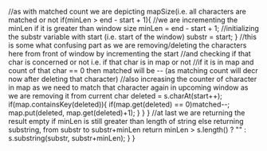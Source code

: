 //as with matched count we are depicting mapSize(i.e. all characters are matched or not
if(minLen > end - start + 1){
//we are incrementing the minLen if it is greater than window size
minLen = end - start + 1;
//initializing the substr variable with start (i.e. start of the window)
substr = start;
}
//this is some what confusing part as we are removing/deleting the characters here from front of window by incrementing the start
//and checking if that char is concerned or not i.e. if that char is in map or not
//if it is in map and count of that char == 0 then matched will be -- (as matching count will decr now after deleting that character)
//also increasing the counter of character in map as we need to match that character again in upcoming window as we are removing it from current
char deleted = s.charAt(start++);
if(map.containsKey(deleted)){
if(map.get(deleted) == 0)matched--;
map.put(deleted, map.get(deleted)+1);
}
}
}
//at last we are returning the result empty if minLen is still greater than length of string else returning substring, from substr to substr+minLen
return minLen > s.length() ? "" : s.substring(substr, substr+minLen);
}
}
